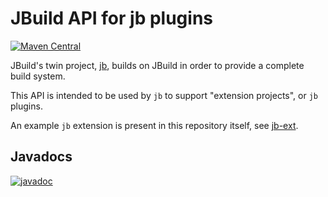 # JBuild API for jb plugins

[![Maven Central](https://img.shields.io/maven-central/v/com.athaydes.jbuild/jbuild-api.svg?label=Maven%20Central)](https://search.maven.org/search?q=a:jbuild-api%20g:com.athaydes.jbuild)

JBuild's twin project, [jb](https://github.com/renatoathaydes/jb/), builds on JBuild in order to provide a complete
build system.

This API is intended to be used by `jb` to support "extension projects", or `jb` plugins.

An example `jb` extension is present in this repository itself, see [jb-ext](../jb-ext/README.md).

## Javadocs

[![javadoc](https://javadoc.io/badge2/com.athaydes.jbuild/jbuild-api/javadoc.svg)](https://javadoc.io/doc/com.athaydes.jbuild/jbuild-api)
